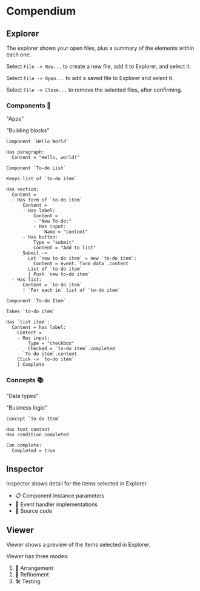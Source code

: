 # Compendium

## Explorer

The explorer shows your open files, plus a summary of the elements within each one.

Select `File -> New...` to create a new file, add it to Explorer, and select it.

Select `File -> Open...` to add a saved file to Explorer and select it.

Select `File -> Close...` to remove the selected files, after confirming.

### Components 🧱

"Apps"

"Building blocks"

```
Component `Hello World`

Has paragraph:
  Content = "Hello, world!"

```

```
Component `To-do List`

Keeps list of `to-do item`

Has section:
  Content =
  - Has form of `to-do item`
      Content =
      - Has label:
          Content =
          - "New To-do:"
          - Has input:
              Name = "content"
      - Has button:
          Type = "submit"
          Content = "Add to list"
      Submit ->
        Let `new to-do item` = new `to-do item`:
          Content = event.`form data`.content
        List of `to-do item`
        | Push `new to-do item`
  - Has list:
      Content = `to-do item`
      | `For each in` list of `to-do item`

```

```
Component `To-do Item`

Takes `to-do item`

Has `list item`:
  Content = has label:
    Content =
    - Has input:
        Type = "checkbox"
        Checked = `to-do item`.completed
    - `To-do item`.content
    Click -> `to-do item`
    | Complete

```

### Concepts 📚

"Data types"

"Business logic"

```
Concept `To-do Item`

Has text content
Has condition completed

Can complete:
  Completed = true

```

## Inspector

Inspector shows detail for the items selected in Explorer.

- 📋 Component instance parameters
- 📢 Event handler implementations
- 💎 Source code

## Viewer

Viewer shows a preview of the items selected in Explorer.

Viewer has three modes:

1. 🫳 Arrangement
2. 🎨 Refinement
3. 🛠️ Testing
